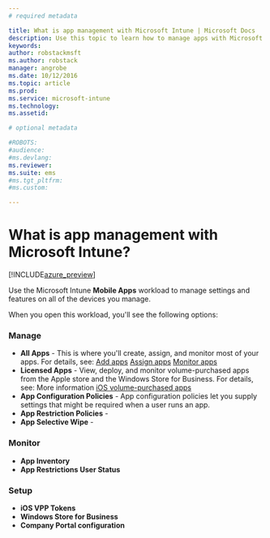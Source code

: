```yaml
---
# required metadata

title: What is app management with Microsoft Intune | Microsoft Docs
description: Use this topic to learn how to manage apps with Microsoft Intune
keywords:
author: robstackmsftms.author: robstack
manager: angrobe
ms.date: 10/12/2016
ms.topic: article
ms.prod:
ms.service: microsoft-intune
ms.technology:
ms.assetid: 

# optional metadata

#ROBOTS:
#audience:
#ms.devlang:
ms.reviewer: 
ms.suite: ems
#ms.tgt_pltfrm:
#ms.custom:

---
```


# What is app management with Microsoft Intune?


[!INCLUDE[azure_preview](../includes/azure_preview.md)]

Use the Microsoft Intune **Mobile Apps** workload to manage settings and features on all of the devices you manage. 

When you open this workload, you'll see the following options:

### Manage
- **All Apps** - This is where you'll create, assign, and monitor most of your apps. For details, see:
	[Add apps]()
	[Assign apps]()
	[Monitor apps]()
- **Licensed Apps** - View, deploy, and monitor volume-purchased apps from the Apple store and the Windows Store for Business. For details, see:
	More information
	[iOS volume-purchased apps]()
- **App Configuration Policies** - App configuration policies let you supply settings that might be required when a user runs an app.
- **App Restriction Policies** - 
- **App Selective Wipe** - 

### Monitor
- **App Inventory**
- **App Restrictions User Status**

### Setup
- **iOS VPP Tokens**
- **Windows Store for Business**
- **Company Portal configuration**
